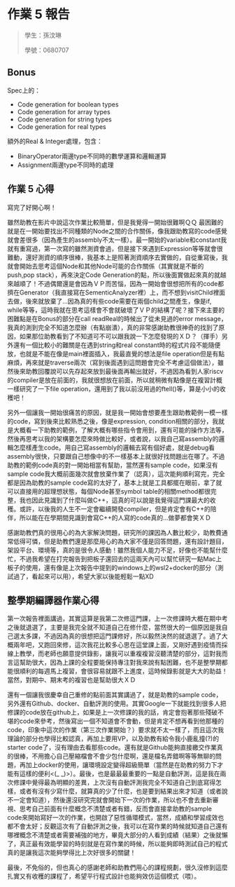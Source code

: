 # 作業 5 報告

> 學生：孫汶琳
>
> 學號：0680707

## Bonus
Spec上的：
- Code generation for boolean types
- Code generation for array types
- Code generation for string types
- Code generation for real types

額外的Real & Integer處理，包含：
- BinaryOperator兩邊type不同時的數學運算和邏輯運算
- Assignment兩邊type不同時的處理

## 作業 5 心得
寫完了好開心啊！

雖然助教在影片中說這次作業比較簡單，但是我覺得一開始很難啊ＱＱ
最困難的就是在一開始要找出不同種類的Node之間的合作關係，像我跟助教寫的code感覺就會差很多（因為產生的assembly不太一樣）。最一開始的variable和constant我就有重寫過，第一次寫的雖然測資會過，但是接下來遇到Expression等等就會很難動，還好測資的順序很棒，我基本上是照著測資順序去實做的，自從重寫後，我就會開始去思考這個Node和其他Node可能的合作關係（其實就是不斷的push,pop stack），再來決定Code Generation的點，所以後面實做起來真的就越來越順了！不過偶爾還是會因為ＶＰ而苦惱，因為一開始會很想把所有的code都擠在Generator（我直接寫在SementicAnalyzer裡）上，而不想到visitChild裡面去做，後來就放棄了...因為真的有些code需要在兩個child之間產生，像是if, while等等，這時我就在思考這樣會不會就破壞了ＶＰ的結構了呢？接下來主要的困難點是在Bonus的部分在call readReal的時候出了從未見過的error message，我真的測到完全不知道怎麼辦（有點崩潰），真的非常感謝助教很神奇的找到了原因，如果那位助教看到了不知道可不可以跟我說一下怎麼發現的ＸＤ？（揮手）另外還有一個比較小的難關是在遇到string和real constant時的程式片段不能隨便放，也就是不能在像是main裡面插入，我最直覺的想法是file operation但是有點麻煩，再來就是traverse兩次（寫到後面遇到這問題會完全不考慮這個做法），雖然後來助教回覆說可以先存起來放到最後面再輸出就好，不過因為看到人家riscv的compiler是放在前面的，我就很想放在前面，所以就稍微有點像是在複習計概一樣研究了一下file operation，還用到了我以前沒用過的ftell()等，算是小小的收穫吧！

另外一個讓我一開始很痛苦的原因，就是我一開始會想要產生跟助教範例一模一樣的code，寫到後來比較熟悉之後，像是expression, condition相關的部分，我就是大概看一下助教的範例，了解大概有哪些指令會用到，還有可能的操作方法等，然後再思考以我的架構要怎麼來時做比較好，或者說，以我自己寫assembly的邏輯怎麼樣產生code。用自己寫assembly的邏輯去寫有個好處，就是debug看assembly很快，只要跟自己想像中的不一樣基本上就很好找問題出在哪了。不過助教的範例code真的對一開始相當有幫助，當然還有sample code，如果沒有sample code我大概前面幾次就會放棄作業了（認真），這次能夠順利寫完，完全都是因為助教的sample code寫的太好了，基本上就是工具都擺在眼前，拿了就可以直接用的超理想狀態，每個Node甚至symbol table的相關method都很完整，我也因此見識到了什麼叫做C++，這真的可以說是我覺得這門課最大的收穫。或許，以後我的人生不一定會繼續開發compiler，但是肯定會有C++的陪伴，所以能在在學期間見識到會寫C++的人寫的code真的...做夢都會笑ＸＤ

感謝助教們真的很用心的為大家解決問題，研究所的課因為人數比較少，助教費通常低得可憐，但是助教們還是那麼用心的為大家不僅是回答問題，還有設計題目，架設平台、環境等，真的是很令人感動！雖然我個人能力不足，好像也不能幫什麼忙，不過我希望在打完報告到把板子還回去的這兩天內可以幫忙研究一點Mac上板子的使用，還有像是上次報告中提到的windows上的wsl2+docker的部分（測試過了，看起來可以用），希望大家以後能輕鬆一點XD

## 整學期編譯器作業心得
第一次報告裡面講過，其實這算是我第二次修這門課，上一次修課時大概在期中考之後就退選了，主要是我完全就不知道自己在修什麼，當然很大的一個原因是我自己選太多課，不過因為真的很想把這門課修好，所以毅然決然的就退選了。過了大概兩年吧，又跑回來修，這次我花比較多心思在這堂課上面，又剛好遇到疫情而採線上教學，而老師也願意提供錄影，讓我可以重複複習沒聽清楚的部分，這對我而言這幫助很大，因為上課的全程要能保持專注對我來說有點困難，也不是整學期都能很順利的每週馬上複習，會很容易就跟不上進度，這時候錄影就是大大的助益！當然，對期中、期末考的複習也是幫助很大ＸＤ

還有一個讓我很慶幸自己重修的點前面其實講過了，就是助教的sample code，另外還有Github、docker、自動評測的使用。其實Google一下就能找到很多人把修課的code放在github上，如果是上一次修課的我的話，肯定會抱著那些殘破不堪的code來參考，然後寫出一個不知道會不會動，但是肯定不想再看到他那種的code，印象中這次的作業（第三次作業開始？）要求就不太一樣了，而且這次我理論的部分也學得比較認真，再加上要用VP，以及助教有給令我小鹿亂撞(?)的starter code了，沒有理由去看那些code。還有就是Github能夠直接繳交作業真的很棒，不用擔心自己壓縮檔會不會少包什麼啊，還是檔名弄錯啊等等無聊的問題，再加上docker的使用，讓環境設定變得超級簡單（當然是在助教的努力下才能有這樣的便利<(_ _)>）。最後，也是最最最重要的一點是自動評測，這是我在兩次修課中覺得最為明顯的差異，上次沒有自動評測我完全不知道自己到底寫得怎樣，或者有沒有少寫什麼，就算真的少了什麼，也是要到結果出來才知道（或者說不一定會知道），然後還沒研究完就會開始下一次的作業，所以也不會去重新審視、思考自己前面有什麼概念不清楚或者有錯，反而會直接拿助教的sample code來開始寫好一次的作業，也開啟了惡性循環模式，當然，成績和學習成效也都不會太好；反觀這次有了自動評測之後，我可以在寫作業的時候就知道自己還有哪裡概念不清楚或者需要補強的地方，畢竟大部分的人看到成績（結果）之後就懶了，真正最有效能學習的時刻就是在寫作業的時候，所以能夠即時測試自己的程式真的是讓我這次能夠學得比上次好很多的關鍵！

最後，不免俗的，但也真心的感謝老師和助教們用心的課程規劃，很久沒修到這麼扎實又有收穫的課程了，希望平行程式設計也能夠效仿這個模式（喂）。
